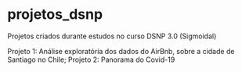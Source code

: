 # projetos_dsnp
Projetos criados durante estudos no curso DSNP 3.0 (Sigmoidal)

Projeto 1: Análise exploratória dos dados  do AirBnb, sobre a cidade de Santiago no Chile;
Projeto 2: Panorama do Covid-19
